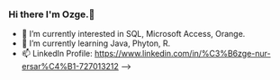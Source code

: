 ### Hi there I'm Ozge.👋

- 🔭 I’m currently interested in SQL, Microsoft Access, Orange.
- 🌱 I’m currently learning Java, Phyton, R.
- 📫 LinkedIn Profile: https://www.linkedin.com/in/%C3%B6zge-nur-ersar%C4%B1-727013212
--> 
